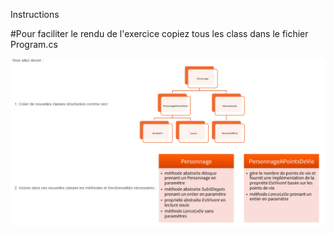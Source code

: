 Instructions

#Pour faciliter le rendu de l'exercice copiez tous les class dans le fichier Program.cs

![Alt text](/C%23/p1_activite_base/instructions.png?raw=true "Title")